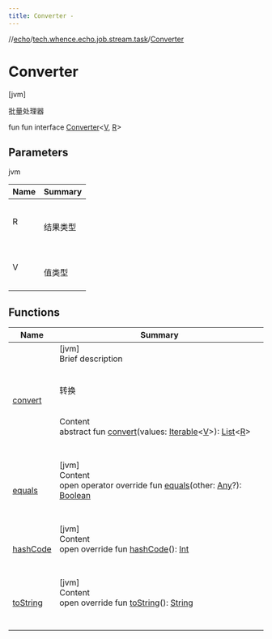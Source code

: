 ```yaml
---
title: Converter -
---
```

//[echo](../../index.md)/[tech.whence.echo.job.stream.task](../index.md)/[Converter](index.md)



# Converter  
 [jvm] 

批量处理器

fun fun interface [Converter](index.md)<[V](index.md), [R](index.md)>   


## Parameters  
  
jvm  
  
|  Name|  Summary| 
|---|---|
| R| <br><br>结果类型<br><br>
| V| <br><br>值类型<br><br>
  


## Functions  
  
|  Name|  Summary| 
|---|---|
| [convert](convert.md)| [jvm]  <br>Brief description  <br><br><br>转换<br><br>  <br>Content  <br>abstract fun [convert](convert.md)(values: [Iterable](https://kotlinlang.org/api/latest/jvm/stdlib/kotlin.collections/-iterable/index.html)<[V](index.md)>): [List](https://kotlinlang.org/api/latest/jvm/stdlib/kotlin.collections/-list/index.html)<[R](index.md)>  <br><br><br>
| [equals](../../tech.whence.echo.webclient.response.exception/-response-unrecognized-exception/index.md#kotlin/Any/equals/#kotlin.Any?/PointingToDeclaration/)| [jvm]  <br>Content  <br>open operator override fun [equals](../../tech.whence.echo.webclient.response.exception/-response-unrecognized-exception/index.md#kotlin/Any/equals/#kotlin.Any?/PointingToDeclaration/)(other: [Any](https://kotlinlang.org/api/latest/jvm/stdlib/kotlin/-any/index.html)?): [Boolean](https://kotlinlang.org/api/latest/jvm/stdlib/kotlin/-boolean/index.html)  <br><br><br>
| [hashCode](../../tech.whence.echo.webclient.response.exception/-response-unrecognized-exception/index.md#kotlin/Any/hashCode/#/PointingToDeclaration/)| [jvm]  <br>Content  <br>open override fun [hashCode](../../tech.whence.echo.webclient.response.exception/-response-unrecognized-exception/index.md#kotlin/Any/hashCode/#/PointingToDeclaration/)(): [Int](https://kotlinlang.org/api/latest/jvm/stdlib/kotlin/-int/index.html)  <br><br><br>
| [toString](../../tech.whence.echo.webclient.response.exception/-response-unrecognized-exception/index.md#kotlin/Any/toString/#/PointingToDeclaration/)| [jvm]  <br>Content  <br>open override fun [toString](../../tech.whence.echo.webclient.response.exception/-response-unrecognized-exception/index.md#kotlin/Any/toString/#/PointingToDeclaration/)(): [String](https://kotlinlang.org/api/latest/jvm/stdlib/kotlin/-string/index.html)  <br><br><br>

